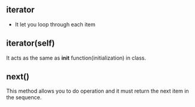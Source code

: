 ## iterator
- It let you loop through each item 

## __iterator__(self)
It acts as the same as __init__ function(initialization) in class.

## __next__()
This method allows you to do operation and it must return the next item in the sequence.

